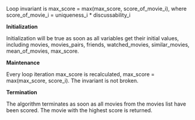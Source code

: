Loop invariant is max_score = max(max_score, score_of_movie_i), where score_of_movie_i = uniqueness_i * discussability_i

**Initialization**

Initialization will be true as soon as all variables get their initial values, including 
movies, movies_pairs, friends, watched_movies, similar_movies, mean_of_movies, max_score.

**Maintenance**

Every loop iteration max_score is recalculated, max_score = max(max_score, score_i).
The invariant is not broken.

**Termination**

The algorithm terminates as soon as all movies from the movies list have been scored. The movie with the highest score is returned.